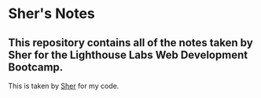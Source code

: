 # Sher's Notes
## This repository contains all of the notes taken by Sher for the Lighthouse Labs Web Development Bootcamp.
 This is taken by [Sher](https://github.com/arsala1995/lighthouse-web-notes) for my code.
